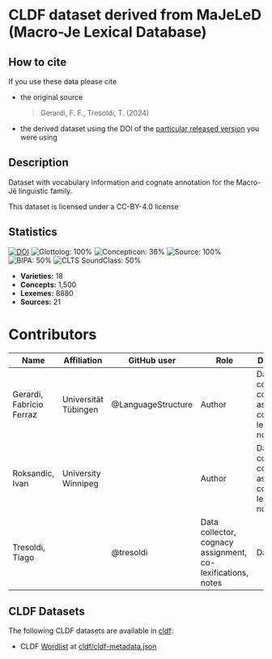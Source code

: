 # CLDF dataset derived from MaJeLeD (Macro-Je Lexical Database)

## How to cite

If you use these data please cite
- the original source
  > Gerardi, F. F., Tresoldi, T. (2024)
- the derived dataset using the DOI of the [particular released version](../../releases/) you were using

## Description


Dataset with vocabulary information and cognate annotation for the Macro-Jê linguistic family.

This dataset is licensed under a CC-BY-4.0 license

## Statistics

[![DOI](https://zenodo.org/badge/DOI/10.5281/zenodo.12304366.svg)](https://doi.org/10.5281/zenodo.12304366)
![Glottolog: 100%](https://img.shields.io/badge/Glottolog-100%25-brightgreen.svg "Glottolog: 100%")
![Concepticon: 36%](https://img.shields.io/badge/Concepticon-36%25-red.svg "Concepticon: 36%")
![Source: 100%](https://img.shields.io/badge/Source-100%25-brightgreen.svg "Source: 100%")
![BIPA: 50%](https://img.shields.io/badge/BIPA-50%25-red.svg "BIPA: 50%")
![CLTS SoundClass: 50%](https://img.shields.io/badge/CLTS%20SoundClass-50%25-red.svg "CLTS SoundClass: 50%")

- **Varieties:** 18
- **Concepts:** 1,500
- **Lexemes:** 8880
- **Sources:** 21

# Contributors

Name           | Affiliation | GitHub user | Role      | Description
---            | -----       | -----       | --------- | -----
Gerardi, Fabrício Ferraz | Universität Tübingen | @LanguageStructure | Author  | Data collector, cognacy assignment, co-lexifications, notes
Roksandic, Ivan | University Winnipeg |  | Author  | Data collector, cognacy assignment, co-lexifications, notes
Tresoldi, Tiago          | | @tresoldi          | Data collector, cognacy assignment, co-lexifications, notes        | Data editor




## CLDF Datasets

The following CLDF datasets are available in [cldf](cldf):

- CLDF [Wordlist](https://github.com/cldf/cldf/tree/master/modules/Wordlist) at [cldf/cldf-metadata.json](cldf/cldf-metadata.json)
